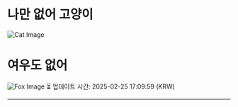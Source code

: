 
# 나만 없어 고양이

![Cat Image](https://cdn2.thecatapi.com/images/6gp.jpg)

# 여우도 없어
![Fox Image](https://randomfox.ca/images/7.jpg)
⏳ 업데이트 시간: 2025-02-25 17:09:59 (KRW)

---

